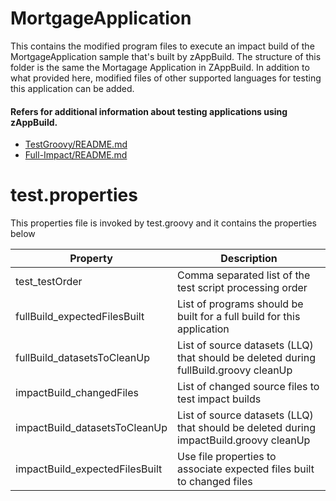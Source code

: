 # MortgageApplication
This contains the modified program files to execute an impact build of the MortgageApplication sample that's built by zAppBuild. The structure of this folder is the same the Mortagage Application in ZAppBuild. In addition to what provided here, modified files of other supported languages for testing this application can be added.

#### Refers for additional information about testing applications using zAppBuild.
- [TestGroovy/README.md](/test/README.md) 
- [Full-Impact/README.md](/test/testScripts/README.md) 

# test.properties
This properties file is invoked by test.groovy and it contains the properties below

Property | Description
--- | ---
test_testOrder | Comma separated list of the test script processing order
fullBuild_expectedFilesBuilt | List of programs should be built for a full build for this application
fullBuild_datasetsToCleanUp | List of source datasets (LLQ) that should be deleted during fullBuild.groovy cleanUp
impactBuild_changedFiles | List of changed source files to test impact builds
impactBuild_datasetsToCleanUp | List of source datasets (LLQ) that should be deleted during impactBuild.groovy cleanUp
impactBuild_expectedFilesBuilt | Use file properties to associate expected files built to changed files
